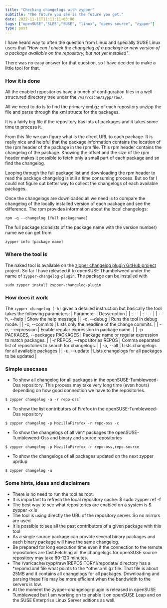 ```yaml
---
title: "Checking changelogs with zypper"
subtitle: "The future you see is the future you get."
date: 2022-11-11T11:11:11+03:00
tags: ["openSUSE","SLES","SUSE", "linux", "opens source", "zypper"]
type: post
---
```


I have heard way to often the question from Linux and specially SUSE Linux users that *"How can I check the changelog of a package or new version of a package available on the repository, but not yet installed"*.

There was no easy answer for that question, so I have decided to make a little tool for that.

### How it is done

All the enabled repositories have a bunch of configuration files in a well structured directory tree under the `/var/cache/zypp/raw/`.

All we need to do is to find the primary.xml.gz of each repository unzipp the file and parse through the xml structe for the packages. 

It is a fairly big file if the repository has lots of packages and it takes some time to process it. 

From this file we can figure what is the direct URL to each package. It is really nice and helpful that the package information contains the location of the rpm header of the package in the rpm file.
This rpm header contains the changelog of the package. Knowing the offset and the size of the rpm header makes it possible to fetch only a small part of each package and so find the changelog.

Looping through the full package list and downloading the rpm header to read the package changelog is still a time consuming process. But so far I could not figure out better way to collect the changelogs of each available packages.

Once the changelogs are downloaded all we need is to compare the changelog of the locally installed version of each package and see the difference. The rpm provides information about the local changelogs: 
```
rpm -q --changelog [full packagename]
```
The full package (consists of the package name with the version number) name we can get from 
```
zypper info [package name]
```

### Where the tool is

The naked tool is available on the [zipper changelog plugin GitHub project](https://github.com/bzoltan1/zypper-changelog-plugin) project. So far I have released it to openSUSE Thumbelweed under the name of `zypper-changelog-plugin`. The package can be installed with 
```
sudo zypper install zypper-changelog-plugin
```


### How does it work

The `zypper changelog [-h]` gives a detailed instruction but basically the tool takes the following parameters:
| Parameter                        | Desscription                                                   |
| :---                             |    :----                                                       |
| -h, --help                       | Show the help message                                          |
| -d, --debug                      | Runs the tool in debug mode.                                   |
| -c, --commits                    | Lists only the headline of the change commits.                 |
| -e, --expression                 | Enable regular expression in package name.                     |
| -p PACKAGES, --packages PACKAGES | Package name or regular expression to match packages.          |
| -r REPOS, --repositories REPOS   | Comma separated list of repositories to search for changelogs. |
| -a, --all                        | Lists changelogs for all available packages                    |
| -u, --update                     | Lists changelogs for all packages to be updated                |


### Simple usecases

- To show all changelog for all packages in the openSUSE-Tumbleweed-Oss repository. This process may take very long time (even hours) depending on how good connection we have to the repositories.

```
$ zypper changelog -a -r repo-oss`
```

- To  show the list contributors of Firefox in the openSUSE-Tumbleweed-Oss repository

```
$ zypper changelog -p MozillaFirefox -r repo-oss -c
```
- To show the changelogs of all vim* packages the openSUSE-Tumbleweed-Oss and binary and source repositories

```
$ zypper changelog -p MozillaFirefox -r repo-oss,repo-source
```

- To show the changelogs of all packages updated on the next zypper up/dup

```
$ zypper changelog -u
```

### Some hints, ideas and disclaimers 

- There is no need to run the tool as root.
- It is important to refresh the local repository cache: $ sudo zypper ref -f
- The best way to see what repositories are enabled on a system is $ zypper -x ls
- The tool is using directly the URL of the repository server. So no mirrors are used.
- It is possible to see all the past contributors of a given package with this tool
- As a single source package can provide several binary packages and each binary package will have the same changelog.
- Be prepared for long execution time even if the connection to the remote repositories are fast.Fetching all the changelogs for openSUSE source repository may take 80-120 minutes.
- The /var/cache/zypp/raw/[REPOSITORY]/repodata/ directory has a *repomd.xml file what points to the *other.xml.gz file. That file is about 25MB and it contains all changelogs for all packages. Downloading and parsing these file may be more efficient when the bandwidth to the servers is low. 
- At the moment the zypper-changelog-plugin is released in openSUSE Tumbleweed but I am working on to enable it on openSUSE Leap and on the SUSE Enterprise Linux Server editions as well.
